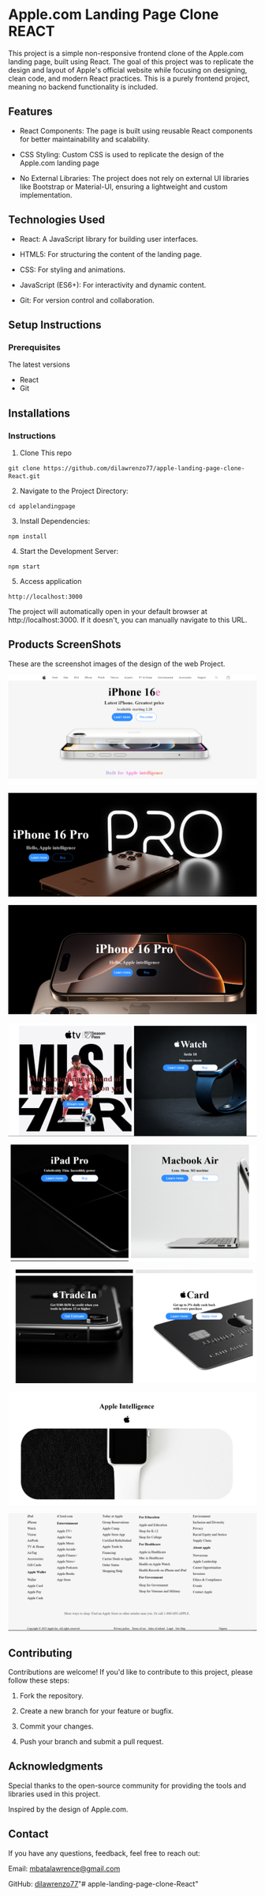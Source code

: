 # Apple.com Landing Page Clone REACT
This project is a simple non-responsive frontend clone of the Apple.com landing page, built using React. The goal of this project was to replicate the design and layout of Apple's official website while focusing on designing, clean code, and modern React practices. This is a purely frontend project, meaning no backend functionality is included.


## Features
+ React Components: The page is built using reusable React components for better maintainability and scalability.

+ CSS Styling: Custom CSS is used to replicate the design of the Apple.com landing page

+ No External Libraries: The project does not rely on external UI libraries like Bootstrap or Material-UI, ensuring a lightweight and custom implementation.


## Technologies Used
+ React: A JavaScript library for building user interfaces.

+ HTML5: For structuring the content of the landing page.

+ CSS: For styling and animations.

+ JavaScript (ES6+): For interactivity and dynamic content.

+ Git: For version control and collaboration.



## Setup Instructions
### Prerequisites
The latest versions
+ React
+ Git


## Installations
### Instructions
1. Clone This repo
```
git clone https://github.com/dilawrenzo77/apple-landing-page-clone-React.git
```


2. Navigate to the Project Directory:

```
cd applelandingpage

```
3. Install Dependencies:
```
npm install
```
4. Start the Development Server:
```
npm start
```

5. Access application
```
http://localhost:3000
```
The project will automatically open in your default browser at http://localhost:3000. If it doesn't, you can manually navigate to this URL.



## Products ScreenShots
These are the screenshot images of the design of the web Project.


![](./src/assets/project%20screenShots/pro1.png)

![](./src/assets/project%20screenShots/pro2.png)

![](./src/assets/project%20screenShots/pro3.png)

![](./src/assets/project%20screenShots/pro4.png)

![](./src/assets/project%20screenShots/pro5.png)

![](./src/assets/project%20screenShots/pro6.png)

![](./src/assets/project%20screenShots/pro7.png)

![](./src/assets/project%20screenShots/pro8.png)


## Contributing
Contributions are welcome! If you'd like to contribute to this project, please follow these steps:

1. Fork the repository.

2. Create a new branch for your feature or bugfix.

3. Commit your changes.

4. Push your branch and submit a pull request.

## Acknowledgments
Special thanks to the open-source community for providing the tools and libraries used in this project.

Inspired by the design of Apple.com.

## Contact
If you have any questions, feedback, feel free to reach out:

Email: mbatalawrence@gmail.com

GitHub: [dilawrenzo77](https://github.com/dilawrenzo77)"# apple-landing-page-clone-React" 
